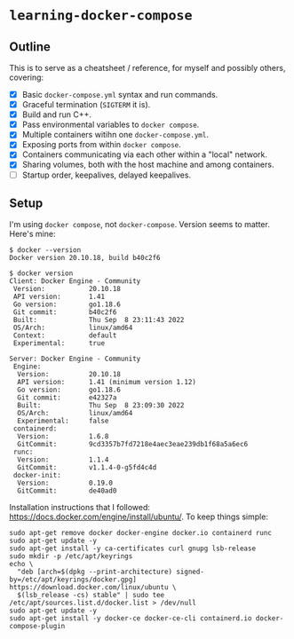 # `learning-docker-compose`

## Outline

This is to serve as a cheatsheet / reference, for myself and possibly others, covering:

- [x] Basic `docker-compose.yml` syntax and run commands.
- [x] Graceful termination (`SIGTERM` it is).
- [x] Build and run C++.
- [x] Pass environmental variables to `docker compose`.
- [x] Multiple containers witihn one `docker-compose.yml`.
- [x] Exposing ports from within `docker compose`.
- [x] Containers communicating via each other within a "local" network.
- [x] Sharing volumes, both with the host machine and among containers.
- [ ] Startup order, keepalives, delayed keepalives.

## Setup

I'm using `docker compose`, not `docker-compose`. Version seems to matter. Here's mine:

```
$ docker --version
Docker version 20.10.18, build b40c2f6
```

```
$ docker version
Client: Docker Engine - Community
 Version:           20.10.18
 API version:       1.41
 Go version:        go1.18.6
 Git commit:        b40c2f6
 Built:             Thu Sep  8 23:11:43 2022
 OS/Arch:           linux/amd64
 Context:           default
 Experimental:      true

Server: Docker Engine - Community
 Engine:
  Version:          20.10.18
  API version:      1.41 (minimum version 1.12)
  Go version:       go1.18.6
  Git commit:       e42327a
  Built:            Thu Sep  8 23:09:30 2022
  OS/Arch:          linux/amd64
  Experimental:     false
 containerd:
  Version:          1.6.8
  GitCommit:        9cd3357b7fd7218e4aec3eae239db1f68a5a6ec6
 runc:
  Version:          1.1.4
  GitCommit:        v1.1.4-0-g5fd4c4d
 docker-init:
  Version:          0.19.0
  GitCommit:        de40ad0
```

Installation instructions that I followed: https://docs.docker.com/engine/install/ubuntu/. To keep things simple:

```
sudo apt-get remove docker docker-engine docker.io containerd runc
sudo apt-get update -y
sudo apt-get install -y ca-certificates curl gnupg lsb-release
sudo mkdir -p /etc/apt/keyrings
echo \
  "deb [arch=$(dpkg --print-architecture) signed-by=/etc/apt/keyrings/docker.gpg] https://download.docker.com/linux/ubuntu \
  $(lsb_release -cs) stable" | sudo tee /etc/apt/sources.list.d/docker.list > /dev/null
sudo apt-get update -y
sudo apt-get install -y docker-ce docker-ce-cli containerd.io docker-compose-plugin
```
